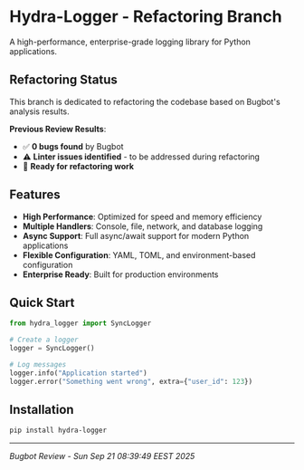 # Hydra-Logger - Refactoring Branch

A high-performance, enterprise-grade logging library for Python applications.

## Refactoring Status

This branch is dedicated to refactoring the codebase based on Bugbot's analysis results.

**Previous Review Results**:
- ✅ **0 bugs found** by Bugbot
- ⚠️ **Linter issues identified** - to be addressed during refactoring
- 🎯 **Ready for refactoring work**

## Features

- **High Performance**: Optimized for speed and memory efficiency
- **Multiple Handlers**: Console, file, network, and database logging
- **Async Support**: Full async/await support for modern Python applications
- **Flexible Configuration**: YAML, TOML, and environment-based configuration
- **Enterprise Ready**: Built for production environments

## Quick Start

```python
from hydra_logger import SyncLogger

# Create a logger
logger = SyncLogger()

# Log messages
logger.info("Application started")
logger.error("Something went wrong", extra={"user_id": 123})
```

## Installation

```bash
pip install hydra-logger
```

---

*Bugbot Review - Sun Sep 21 08:39:49 EEST 2025*

